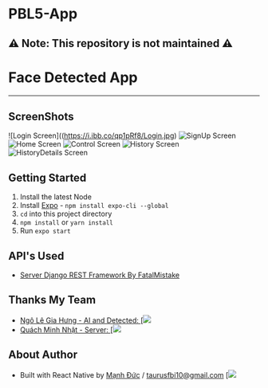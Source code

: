 # PBL5-App

## ⚠️ Note: This repository is not maintained ⚠️

# Face Detected App

----------

## ScreenShots
![Login Screen]((https://i.ibb.co/qp1pRf8/Login.jpg)
![SignUp Screen](https://i.ibb.co/KN6B3x1/SignUp.jpg)
![Home Screen](https://i.ibb.co/5MSSd04/home.jpg)
![Control Screen](https://i.ibb.co/DLNJBXj/control.jpg)
![History Screen](https://i.ibb.co/SNJgstL/history.jpg)
![HistoryDetails Screen](https://i.ibb.co/SrTtTLM/historydetail.jpg)

## Getting Started
1. Install the latest Node
2. Install [Expo](https://expo.io/) - `npm install expo-cli --global`
3. `cd` into this project directory
4. `npm install` or `yarn install`
5. Run `expo start`

## API's Used

- [Server Django REST Framework By FatalMistake](localhost:port/{input})

## Thanks My Team
* [Ngô Lê Gia Hưng - AI and Detected: ](https://www.facebook.com/rum.quach.3)
[![](https://scontent.fhan14-1.fna.fbcdn.net/v/t1.6435-9/120433927_1500519803491813_6633119669710735679_n.jpg?_nc_cat=102&ccb=1-7&_nc_sid=174925&_nc_ohc=Nk1T1G1U1HoAX8PDbDa&_nc_ht=scontent.fhan14-1.fna&oh=00_AT_SS54eKNblSMpF8zf_FRwLKRvF0QYRTlNt5dhuPVj9ug&oe=62DA11D5)
* [Quách Minh Nhật - Server: ](https://www.facebook.com/Ryn.super)
[![](https://scontent.fhan14-2.fna.fbcdn.net/v/t1.6435-9/151330995_2950197591970795_6455962273416497210_n.jpg?_nc_cat=106&ccb=1-7&_nc_sid=09cbfe&_nc_ohc=XmucerK9fasAX-FjVvk&_nc_ht=scontent.fhan14-2.fna&oh=00_AT9QF-JZu2xsPlraF6s4fbcNQxbWj9NHlyUQk-YiUojC7Q&oe=62DB3798)

## About Author
* Built with React Native by [Mạnh Đức](https://www.facebook.com/taurusfbi04/) / [taurusfbi10@gmail.com](mailto:taurusfbi10@gmail.com)
[![](https://scontent.fhan14-2.fna.fbcdn.net/v/t1.6435-9/94753504_2522640064718313_850622671019311104_n.jpg?_nc_cat=100&ccb=1-7&_nc_sid=174925&_nc_ohc=T58-2Xp8DLMAX_IJXGF&_nc_ht=scontent.fhan14-2.fna&oh=00_AT8v-qIlqa5D3BfUOxJr-KtqkNehfUPefOBSu4DABacAkQ&oe=62DCBD0E)


